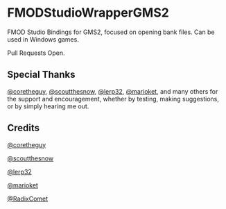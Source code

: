 # FMODStudioWrapperGMS2
FMOD Studio Bindings for GMS2, focused on opening bank files. Can be used in Windows games.

Pull Requests Open.

## Special Thanks
[@coretheguy](https://github.com/coretheguy), [@scoutthesnow](https://github.com/scoutthesnow), [@lerp32](https://github.com/lerp32), [@marioket](https://github.com/marioket), and many others for the support and encouragement, whether by testing, making suggestions, or by simply hearing me out.








## Credits
[@coretheguy](https://github.com/coretheguy)

[@scoutthesnow](https://github.com/scoutthesnow)

[@lerp32](https://github.com/lerp32)

[@marioket](https://github.com/marioket)

[@RadixComet](https://github.com/RadixCome)
